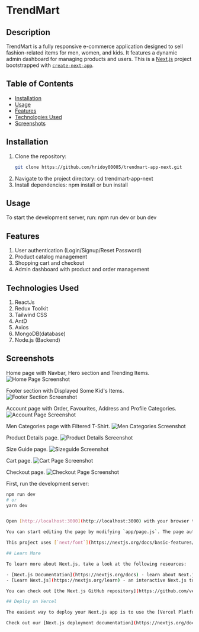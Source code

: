 # TrendMart

## Description
TrendMart is a fully responsive e-commerce application designed to sell fashion-related items for men, women, and kids. It features a dynamic admin dashboard for managing products and users.
This is a [Next.js](https://nextjs.org/) project bootstrapped with [`create-next-app`](https://github.com/vercel/next.js/tree/canary/packages/create-next-app).

## Table of Contents
- [Installation](#installation)
- [Usage](#usage)
- [Features](#features)
- [Technologies Used](#technologies-used)
- [Screenshots](#screenshots)


## Installation
1. Clone the repository:
   ```bash
   git clone https://github.com/hridoy00005/trendmart-app-next.git
2. Navigate to the project directory:
   cd trendmart-app-next
3. Install dependencies:
   npm install or bun install

## Usage
To start the development server, run:
npm run dev or bun dev

## Features
1. User authentication (Login/Signup/Reset Password)
2. Product catalog management
3. Shopping cart and checkout
4. Admin dashboard with product and order management

## Technologies Used
1. ReactJs
2. Redux Toolkit
3. Tailwind CSS
4. AntD
5. Axios
6. MongoDB(database)
7. Node.js (Backend)


## Screenshots 

Home page with Navbar, Hero section and Trending Items.
![Home Page Screenshot](./public/images/screenshots/Home.png)

Footer section with Displayed Some Kid's Items.
![Footer Section Screenshot](./public/images/screenshots/footer.png)

Account page with Order, Favourites, Address and Profile Categories.
![Account Page Screenshot](./public/images/screenshots/account.png)

Men Categories page with Filtered T-Shirt.
![Men Categories Screenshot](./public/images/screenshots/men.png)

Product Details page.
![Product Details Screenshot](./public/images/screenshots/productdetails.png)

Size Guide page.
![Sizeguide Screenshot](./public/images/screenshots/sizeguide.png)

Cart page.
![Cart Page Screenshot](./public/images/screenshots/cart.png)

Checkout page.
![Checkout Page Screenshot](./public/images/screenshots/checkout.png)



First, run the development server:

```bash
npm run dev
# or
yarn dev


Open [http://localhost:3000](http://localhost:3000) with your browser to see the result.

You can start editing the page by modifying `app/page.js`. The page auto-updates as you edit the file.

This project uses [`next/font`](https://nextjs.org/docs/basic-features/font-optimization) to automatically optimize and load Inter, a custom Google Font.

## Learn More

To learn more about Next.js, take a look at the following resources:

- [Next.js Documentation](https://nextjs.org/docs) - learn about Next.js features and API.
- [Learn Next.js](https://nextjs.org/learn) - an interactive Next.js tutorial.

You can check out [the Next.js GitHub repository](https://github.com/vercel/next.js/) - your feedback and contributions are welcome!

## Deploy on Vercel

The easiest way to deploy your Next.js app is to use the [Vercel Platform](https://vercel.com/new?utm_medium=default-template&filter=next.js&utm_source=create-next-app&utm_campaign=create-next-app-readme) from the creators of Next.js.

Check out our [Next.js deployment documentation](https://nextjs.org/docs/deployment) for more details.
